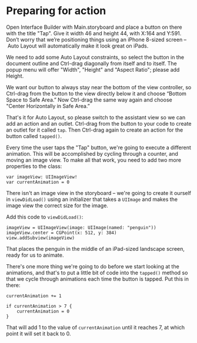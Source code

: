 # Preparing for action

Open Interface Builder with Main.storyboard and place a button on there with the title "Tap". Give it width 46 and height 44, with X:164 and Y:591. Don’t worry that we’re positioning things using an iPhone 8-sized screen – Auto Layout will automatically make it look great on iPads.

We need to add some Auto Layout constraints, so select the button in the document outline and Ctrl-drag diagonally from itself and to itself. The popup menu will offer "Width", "Height" and "Aspect Ratio"; please add Height.

We want our button to always stay near the bottom of the view controller, so Ctrl-drag from the button to the view directly below it and choose “Bottom Space to Safe Area.” Now Ctrl-drag the same way again and choose "Center Horizontally in Safe Area.”

That's it for Auto Layout, so please switch to the assistant view so we can add an action and an outlet. Ctrl-drag from the button to your code to create an outlet for it called `tap`. Then Ctrl-drag again to create an action for the button called `tapped()`.

Every time the user taps the "Tap" button, we're going to execute a different animation. This will be accomplished by cycling through a counter, and moving an image view. To make all that work, you need to add two more properties to the class:

    var imageView: UIImageView!
    var currentAnimation = 0

There isn't an image view in the storyboard – we're going to create it ourself in `viewDidLoad()` using an initializer that takes a `UIImage` and makes the image view the correct size for the image.

Add this code to `viewDidLoad()`:

    imageView = UIImageView(image: UIImage(named: "penguin"))
    imageView.center = CGPoint(x: 512, y: 384)
    view.addSubview(imageView)

That places the penguin in the middle of an iPad-sized landscape screen, ready for us to animate.

There's one more thing we're going to do before we start looking at the animations, and that's to put a little bit of code into the `tapped()` method so that we cycle through animations each time the button is tapped. Put this in there:

    currentAnimation += 1

    if currentAnimation > 7 {
        currentAnimation = 0
    }

That will add 1 to the value of `currentAnimation` until it reaches 7, at which point it will set it back to 0.
